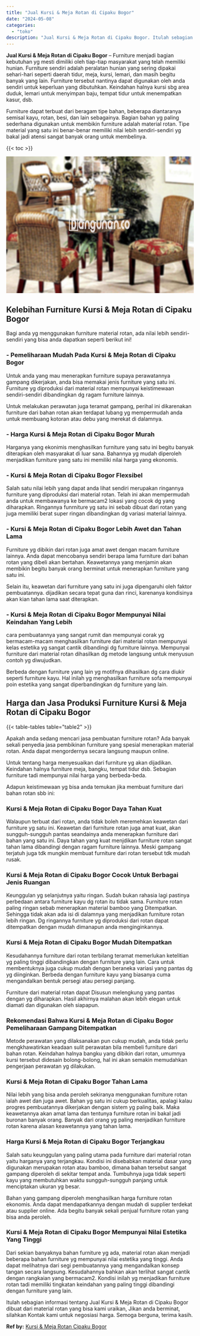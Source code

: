 ```yaml
---
title: "Jual Kursi & Meja Rotan di Cipaku Bogor"
date: "2024-05-08"
categories: 
  - "toko"
description: "Jual Kursi & Meja Rotan di Cipaku Bogor. Itulah sebagian informasi tentang Jual Kursi & Meja Rotan di Cipaku Bogor dibuat dari material rotan yang bisa kami..."
---
```


**Jual Kursi & Meja Rotan di Cipaku Bogor** – Furniture menjadi bagian kebutuhan yg mesti dimiliki oleh tiap-tiap masyarakat yang telah memiliki hunian. Furniture sendiri adalah peralatan hunian yang sering dipakai sehari-hari seperti daerah tidur, meja, kursi, lemari, dan masih begitu banyak yang lain. Furniture tersebut nantinya dapat digunakan oleh anda sendiri untuk keperluan yang dibutuhkan. Keindahan halnya kursi sbg area duduk, lemari untuk menyimpan baju, tempat tidur untuk menempatkan kasur, dsb.

Furniture dapat terbuat dari beragam tipe bahan, beberapa diantaranya semisal kayu, rotan, besi, dan lain sebagainya. Bagian bahan yg paling sederhana digunakan untuk membikin furniture adalah material rotan. Tipe material yang satu ini benar-benar memiliki nilai lebih sendiri-sendiri yg bakal jadi atensi sangat banyak orang untuk membelinya.

{{< toc >}}

![Jual Kursi & Meja Rotan di Cipaku Bogor](/images/kursi-meja-rotan-murah18.png)

## Kelebihan Furniture Kursi & Meja Rotan di Cipaku Bogor

Bagi anda yg menggunakan furniture material rotan, ada nilai lebih sendiri-sendiri yang bisa anda dapatkan seperti berikut ini!

### \- Pemeliharaan Mudah Pada Kursi & Meja Rotan di Cipaku Bogor

Untuk anda yang mau menerapkan furniture supaya perawatannya gampang dikerjakan, anda bisa memakai jenis furniture yang satu ini. Furniture yg diproduksi dari material rotan mempunyai keistimewaan sendiri-sendiri dibandingkan dg ragam furniture lainnya.

Untuk melakukan perawatan juga teramat gampang, perihal ini dikarenakan furniture dari bahan rotan akan terdapat lubang yg mempermudah anda untuk membuang kotoran atau debu yang merekat di dalamnya.

### \- Harga Kursi & Meja Rotan di Cipaku Bogor Murah

Harganya yang ekonimis menghasilkan furniture yang satu ini begitu banyak diterapkan oleh masyarakat di luar sana. Bahannya yg mudah diperoleh menjadikan furniture yang satu ini memiliki nilai harga yang ekonomis.

### \- Kursi & Meja Rotan di Cipaku Bogor Flexsibel

Salah satu nilai lebih yang dapat anda lihat sendiri merupakan ringannya furniture yang diproduksi dari material rotan. Telah ini akan mempermudah anda untuk membawanya ke bermacam2 lokasi yang cocok dg yang diharapkan. Ringannya funrniture yg satu ini sebab dibuat dari rotan yang juga memiliki berat super ringan dibandingkan dg variasi material lainnya.

### \- Kursi & Meja Rotan di Cipaku Bogor Lebih Awet dan Tahan Lama

Furniture yg dibikin dari rotan juga amat awet dengan macam furniture lainnya. Anda dapat mencobanya sendiri berapa lama furniture dari bahan rotan yang dibeli akan bertahan. Keawetannya yang menjamin akan membikin begitu banyak orang berminat untuk menerapkan furniture yang satu ini.

Selain itu, keawetan dari furniture yang satu ini juga dipengaruhi oleh faktor pembuatannya. dijadikan secara tepat guna dan rinci, karenanya kondisinya akan kian tahan lama saat diterapkan.

### \- Kursi & Meja Rotan di Cipaku Bogor Mempunyai Nilai Keindahan Yang Lebih

cara pembuatannya yang sangat rumit dan mempunyai corak yg bermacam-macam menghasilkan furniture dari material rotan mempunyai kelas estetika yg sangat cantik dibandingi dg furniture lainnya. Mempunyai furniture dari material rotan dihasilkan dg metode langsung untuk menyusun contoh yg diwujudkan.

Berbeda dengan furniture yang lain yg motifnya dihasilkan dg cara diukir seperti furniture kayu. Hal inilah yg menghasilkan furniture sofa mempunyai poin estetika yang sangat diperbandingkan dg furniture yang lain.

## Harga dan Jasa Produksi Furniture Kursi & Meja Rotan di Cipaku Bogor

{{< table-tables table="table2" >}}

Apakah anda sedang mencari jasa pembuatan furniture rotan? Ada banyak sekali penyedia jasa pembikinan furniture yang spesial menerapkan material rotan. Anda dapat mengordernya secara langsung maupun online.

Untuk tentang harga menyesuaikan dari furniture yg akan dijadikan. Keindahan halnya furniture meja, bangku, tempat tidur dsb. Sebagian furniture tadi mempunyai nilai harga yang berbeda-beda.

Adapun keistimewaan yg bisa anda temukan jika membuat furniture dari bahan rotan sbb ini:

### Kursi & Meja Rotan di Cipaku Bogor Daya Tahan Kuat

Walaupun terbuat dari rotan, anda tidak boleh meremehkan keawetan dari furniture yg satu ini. Keawetan dari furniture rotan juga amat kuat, akan sungguh-sungguh pantas seandainya anda menerapkan furniture dari bahan yang satu ini. Daya tahan yang kuat menjdikan furniture rotan sangat tahan lama dibandingi dengan ragam furniture lainnya. Meski gampang terjatuh juga tdk mungkin membuat furniture dari rotan tersebut tdk mudah rusak.

### Kursi & Meja Rotan di Cipaku Bogor Cocok Untuk Berbagai Jenis Ruangan

Keunggulan yg selanjutnya yaitu ringan. Sudah bukan rahasia lagi pastinya perbedaan antara furniture kayu dg rotan itu tidak sama. Furniture rotan paling ringan sebab menerapkan material bamboo yang Ditempatkan. Sehingga tidak akan ada isi di dalamnya yang menjadikan furniture rotan lebih ringan. Dg ringannya furniture yg diproduksi dari rotan dapat ditempatkan dengan mudah dimanapun anda menginginkannya.

### Kursi & Meja Rotan di Cipaku Bogor Mudah Ditempatkan

Kesudahannya furniture dari rotan terbilang teramat memerlukan ketelitian yg paling tinggi dibandingkan dengan furniture yang lain. Cara untuk membentuknya juga cukup mudah dengan beraneka variasi yang pantas dg yg diinginkan. Berbeda dengan furniture kayu yang biasanya cuma mengandalkan bentuk persegi atau persegi panjang.

Furniture dari material rotan dapat Disusun melengkung yang pantas dengan yg diharapkan. Hasil akhirnya malahan akan lebih elegan untuk diamati dan digunakan oleh siapapun.

### Rekomendasi Bahwa Kursi & Meja Rotan di Cipaku Bogor Pemeliharaan Gampang Ditempatkan

Metode perawatan yang dilaksanakan pun cukup mudah, anda tidak perlu mengkhawatirkan keadaan sulit perawatan bila membeli furniture dari bahan rotan. Keindahan halnya bangku yang dibikin dari rotan, umumnya kursi tersebut didesain bolong-bolong, hal ini akan semakin memudahkan pengerjaan perawatan yg dilakukan.

### Kursi & Meja Rotan di Cipaku Bogor Tahan Lama

Nilai lebih yang bisa anda peroleh sekiranya menggunakan furniture rotan ialah awet dan juga awet. Bahan yg satu ini cukup berkualitas, apalagi kalau progres pembuatannya dikerjakan dengan sistem yg paling baik. Maka keawetannya akan amat lama dan tentunya furniture rotan ini bakal jadi buronan banyak orang. Banyak dari orang yg paling menjadikan furniture rotan karena alasan keawetannya yang tahan lama.

### Harga Kursi & Meja Rotan di Cipaku Bogor Terjangkau

Salah satu keunggulan yang paling utama pada furniture dari material rotan yaitu harganya yang terjangkau. Kondisi ini disebabkan material dasar yang digunakan merupakan rotan atau bamboo, dimana bahan tersebut sangat gampang diperoleh di sekitar tempat anda. Tumbuhnya juga tidak seperti kayu yang membutuhkan waktu sungguh-sungguh panjang untuk menciptakan ukuran yg besar.

Bahan yang gampang diperoleh menghasilkan harga furniture rotan ekonomis. Anda dapat mendapatkannya dengan mudah di supplier terdekat atau supplier online. Ada begitu banyak sekali penjual furniture rotan yang bisa anda peroleh.

### Kursi & Meja Rotan di Cipaku Bogor Mempunyai Nilai Estetika Yang Tinggi

Dari sekian banyaknya bahan furniture yg ada, material rotan akan menjadi beberapa bahan furniture yg mempunyai nilai estetika yang tinggi. Anda dapat melihatnya dari segi pembuatannya yang mengandalkan konsep tangan secara langsung. Kesudahannya bahkan akan terlihat sangat cantik dengan rangkaian yang bermacam2. Kondisi inilah yg menjadikan furniture rotan tadi memiliki tingkatan keindahan yang paling tinggi dibandingi dengan furniture yang lain.

Itulah sebagian informasi tentang Jual Kursi & Meja Rotan di Cipaku Bogor dibuat dari material rotan yang bisa kami uraikan, Jikan anda berminat, silahkan Kontak kami untuk negosiasi harga. Semoga berguna, terima kasih.

**Ref by:** [Kursi & Meja Rotan Cipaku Bogor](https://id.wikipedia.org/wiki/Kursi)
